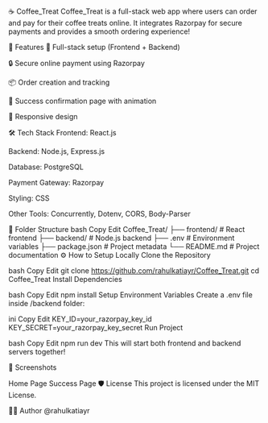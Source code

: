 ☕ Coffee_Treat
Coffee_Treat is a full-stack web app where users can order and pay for their coffee treats online.
It integrates Razorpay for secure payments and provides a smooth ordering experience!

🌟 Features
🚀 Full-stack setup (Frontend + Backend)

🔒 Secure online payment using Razorpay

📦 Order creation and tracking

🎉 Success confirmation page with animation

🎨 Responsive design

🛠 Tech Stack
Frontend: React.js

Backend: Node.js, Express.js

Database: PostgreSQL

Payment Gateway: Razorpay

Styling: CSS

Other Tools: Concurrently, Dotenv, CORS, Body-Parser

📂 Folder Structure
bash
Copy
Edit
Coffee_Treat/
├── frontend/     # React frontend
├── backend/      # Node.js backend
├── .env          # Environment variables
├── package.json  # Project metadata
└── README.md     # Project documentation
⚙️ How to Setup Locally
Clone the Repository

bash
Copy
Edit
git clone https://github.com/rahulkatiayr/Coffee_Treat.git
cd Coffee_Treat
Install Dependencies

bash
Copy
Edit
npm install
Setup Environment Variables Create a .env file inside /backend folder:

ini
Copy
Edit
KEY_ID=your_razorpay_key_id
KEY_SECRET=your_razorpay_key_secret
Run Project

bash
Copy
Edit
npm run dev
This will start both frontend and backend servers together!

📸 Screenshots

Home Page	Success Page
🛡️ License
This project is licensed under the MIT License.

👨‍💻 Author
@rahulkatiayr


